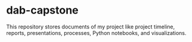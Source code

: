 # dab-capstone
This repository stores documents of my project like project timeline, reports, presentations, processes, Python notebooks, and visualizations.
